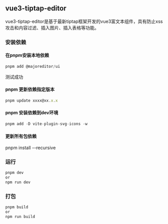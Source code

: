 ## vue3-tiptap-editor 

vue3-tiptap-editor是基于最新tiptap框架开发的vue3富文本组件，具有防止xss攻击和内容过滤、插入图片、插入表格等功能。

### 安装依赖
#### 在pnpm安装本地依赖
```js
pnpm add @majoreditor/ui
```
测试成功

#### pnpm 更新依赖指定版本
```js
pnpm update xxxx@xx.x.x
```

#### pnpm 安装依赖到dev环境
```js
pnpm add -D vite-plugin-svg-icons -w
```

#### 更新所有包依赖
pnpm install --recursive

### 运行
```js
pnpm dev
or
npm run dev
```

### 打包
```js
pnpm build
or
npm run build
```
